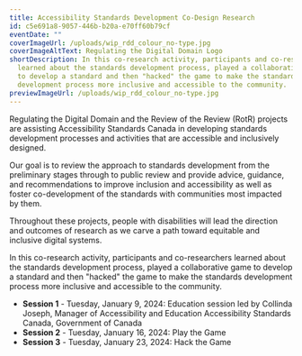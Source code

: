 ```yaml
---
title: Accessibility Standards Development Co-Design Research
id: c5e691a8-9057-446b-b20a-e70ff60b79cf
eventDate: ""
coverImageUrl: /uploads/wip_rdd_colour_no-type.jpg
coverImageAltText: Regulating the Digital Domain Logo
shortDescription: In this co-research activity, participants and co-researchers
  learned about the standards development process, played a collaborative game
  to develop a standard and then "hacked" the game to make the standards
  development process more inclusive and accessible to the community.
previewImageUrl: /uploads/wip_rdd_colour_no-type.jpg
---
```

Regulating the Digital Domain and the Review of the Review (RotR) projects are assisting Accessibility Standards Canada in developing standards development processes and activities that are accessible and inclusively designed.

Our goal is to review the approach to standards development from the preliminary stages through to public review and provide advice, guidance, and recommendations to improve inclusion and accessibility as well as foster co-development of the standards with communities most impacted by them.

Throughout these projects, people with disabilities will lead the direction and outcomes of research as we carve a path toward equitable and inclusive digital systems.

In this co-research activity, participants and co-researchers learned about the standards development process, played a collaborative game to develop a standard and then "hacked" the game to make the standards development process more inclusive and accessible to the community. 

* **Session 1** - Tuesday, January 9, 2024: Education session led by Collinda Joseph, Manager of Accessibility and Education Accessibility Standards Canada, Government of Canada
* **Session 2** - Tuesday, January 16, 2024: Play the Game 
* **Session 3** - Tuesday, January 23, 2024: Hack the Game

